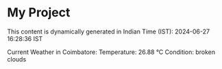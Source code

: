 # My Project

This content is dynamically generated in Indian Time (IST): 2024-06-27 16:28:36 IST


Current Weather in Coimbatore:
Temperature: 26.88 °C
Condition: broken clouds
